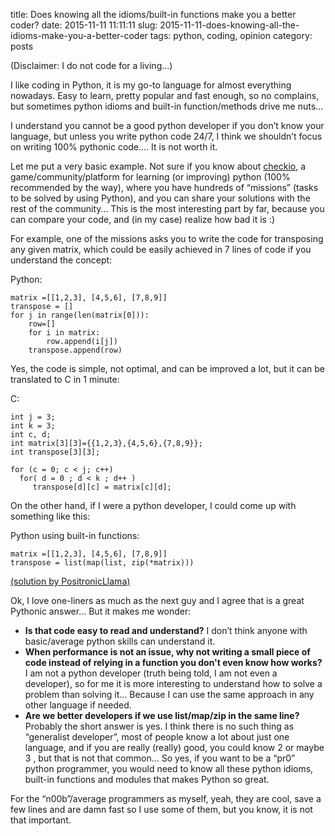 title: Does knowing all the idioms/built-in functions make you a better coder?
date: 2015-11-11 11:11:11
slug: 2015-11-11-does-knowing-all-the-idioms-make-you-a-better-coder
tags: python, coding, opinion
category: posts

(Disclaimer: I do not code for a living...)

I like coding in Python, it is my go-to language for almost everything nowadays. Easy to learn, pretty popular and fast enough, so no complains, but sometimes python idioms and built-in function/methods drive me nuts… 

I understand you cannot be a good python developer if you don’t know your language, but unless you write python code 24/7, I think we shouldn’t focus on writing 100% pythonic code…. It is not worth it.

Let me put a very basic example. Not sure if you know about [checkio](http://www.checkio.org/), a game/community/platform for learning (or improving) python (100% recommended by the way), where you have hundreds of “missions” (tasks to be solved by using Python), and you can share your solutions with the rest of the community…  This is the most interesting part by far, because you can compare your code, and (in my case) realize how bad it is :)

For example, one of the missions asks you to write the code for transposing any given matrix, which could be easily achieved  in 7 lines of code if you understand the concept:

Python:
```
matrix =[[1,2,3], [4,5,6], [7,8,9]]
transpose = []
for j in range(len(matrix[0])):
    row=[]
    for i in matrix:
        row.append(i[j])
    transpose.append(row)
```

Yes, the code is simple, not optimal, and can be improved a lot, but it  can be translated to C in 1 minute:

C:
```
int j = 3;
int k = 3;
int c, d;
int matrix[3][3]={{1,2,3},{4,5,6},{7,8,9}};
int transpose[3][3];

for (c = 0; c < j; c++)
  for( d = 0 ; d < k ; d++ )
     transpose[d][c] = matrix[c][d];
```

On the other hand, if I were a python developer, I could come up with something like this:

Python using built-in functions:
```
matrix =[[1,2,3], [4,5,6], [7,8,9]]
transpose = list(map(list, zip(*matrix)))
```

[(solution by PositronicLlama)](http://www.checkio.org/mission/matrix-transpose/publications/PositronicLlama/python-3/functional/)

Ok, I love one-liners as much as the next guy and  I agree that is a great Pythonic answer… But it makes me wonder:

* __Is that code easy to  read and understand?__  I don’t think anyone with basic/average python skills can understand it.
* __When performance is not an issue, why not writing a small piece of code instead of relying in a function you don't even know how works?__  I am not a python developer (truth being told, I am not even a developer), so for me it is more interesting to understand how to solve a problem than solving it…  Because I can use the same approach in any other language if needed.
* __Are we better developers if we use list/map/zip in the same line?__ Probably the short answer is yes. I think there is no such thing as “generalist developer”, most of people know a lot about just one language, and if you are really (really) good, you could know 2 or maybe 3 , but that is not that common… So yes, if you want to be a “pr0” python programmer, you would need to know all these python idioms, built-in functions and modules that makes Python so great. 

For the “n00b”/average programmers as myself, yeah, they are cool, save a few lines and are damn fast so I use some of them, but you know,  it is not that important.
